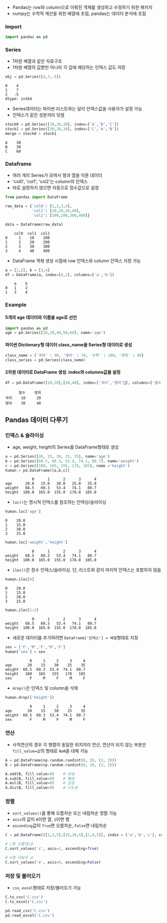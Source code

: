 
- Pandas는 row와 column으로 이뤄진 객체를 생성하고 수정하기 위한 패키지
- numpy는 수학적 계산을 위한 배열에 초점, pandas는 데이터 분석에 초점


### Import
```python
import pandas as pd
```

### Series
- 1차원 배열과 같은 자료구조
- 1차원 배열의 값뿐만 아니라 각 값에 해당하는 인덱스 값도 저장
```python
obj = pd.Series([4,7,-5])
```
```
0    4
1    7
2   -5
dtype: int64
```
- Series데이터는 파이썬 리스트와는 달리 인덱스값을 사용자가 설정 가능
- 인덱스가 같은 성분끼리 덧셈
```python
stock0 = pd.Series([10,20,30], index=['A','B','C'])
stock1 = pd.Series([30,20,10], index=['C','A','B'])
merge = stock0 + stock1
```
```
A    30
B    30
C    60
```

### Dataframe
- 여러 개의 Series가 모여서 행과 열을 이룬 데이터
- 'col0', 'col1', 'col2'는 column의 인덱스
- 따로 설정하지 않으면 자동으로 정수값으로 설정
```python
from pandas import DataFrame

raw_data = {'col0': [1,2,3,4],
		    'col1': [10,20,30,40],
		    'col2': [100,200,300,400]}

data = DataFrame(raw_data)
```
```
    col0  col1  col2
0     1    10    100
1     2    20    200
2     3    30    300
3     4    40    400
```
- DataFrame 객체 생성 시점에 row 인덱스와 column 인덱스 지정 가능
```python
a = [1,2], b = [3,4]
df = DataFrame(a, index=[0,1], columns=['a','b'])
```
```
    a    b
0   1    2
1   3    4
```

### Example

#### 5개의 age 데이터와 이름을 age로 선언
```python
import pandas as pd
age = pd.Series([10,20,40,50,60], name='age')
```

#### 파이썬 Dictionary형 데이터 class_name을 Series형 데이터로 생성
```python
class_name = ['국어' : 90, '영어' : 70, '수학' : 100, '과학' : 80]
class_series = pd.Series(class_name)
```

#### 2차원 데이터로 DataFrame 생성. index와 columns값을 설정
```python
df = pd.DataFrame([10,20],[30,40], index=['국어','영어'], columns=['철수','영희'])
```
```
      철수    영희
국어    10     20
영어    30     40
```



## Pandas 데이터 다루기

### 인덱스 & 슬라이싱
- age, weight, height의 Series를 DataFrame형태로 생성
```python
a = pd.Series([20, 15, 30, 25, 35], name='age')
b = pd.Series([68.5, 60.3, 53.4, 74.1, 80.7], name='weight')
c = pd.Series([180, 165, 155, 178, 185], name ='height')
human = pd.DataFrame([a,b,c])
```
```
            0      1      2      3      4
age      20.0   15.0   30.0   25.0   35.0
weight   68.5   60.3   53.4   74.1   80.7
height  180.0  165.0  155.0  178.0  185.0 
```

- `loc()`는 명시적 인덱스를 참조하는 인덱싱/슬라이싱
```python
human.loc['age']
```
```
0    20.0
1    15.0
2    30.0
3    25.0
```
```python
human.loc['weight','height']
```
```
            0      1      2      3      4
weight   68.5   60.3   53.4   74.1   80.7
height  180.0  165.0  155.0  178.0  185.0
```
- `iloc()`은 정수 인덱스/슬라이싱. 단, 리스트와 같이 마지막 인덱스는 포함하지 않음
```python
human.iloc[0]
```
```
0    20.0
1    15.0
2    30.0
3    25.0
```
```python
human.iloc[1:3]
```
```
            0      1      2      3      4
weight   68.5   60.3   53.4   74.1   80.7
height  180.0  165.0  155.0  178.0  185.0
```
- 새로운 데이터를 추가하려면 `DataFraem['인덱스'] = 배열`형태로 지정
```python
sex = ['F','M','F','M','F']
human['sex'] = sex
```
```
           0     1     2     3     4
age       20    15    30    25    35
weight  68.5  60.3  53.4  74.1  80.7
height   180   165   155   178   185
sex        F     M     F     M     F 
```
- `drop()`은 인덱스 및 column을 삭제
```python
human.drop(['height'])
```
```
           0     1     2     3     4
age       20    15    30    25    35
weight  68.5  60.3  53.4  74.1  80.7
sex        F     M     F     M     F 
```


### 연산
- 사칙연산의 경우 각 행렬의 동일한 위치끼리 연산, 연산이 되지 않는 부분은 `fill_value=값`의 형태로 `NaN`을 대체 가능
```python
A = pd.DataFrame(np.random.randint(0, 10, (2, 2)))
B = pd.DataFrame(np.random.randint(0, 10, (3, 3)))

A.add(B, fill_value=0)    # 덧셈
A.sub(B, fill_value=0)    # 뺄셈
A.mul(B, fill_value=0)    # 곱셈
A.div(B, fill_value=0)    # 나눗셈
```


### 정렬
- `sort_values()`를 통해 오름차순 또는 내림차순 정렬 가능
- `axis`의 값이 `0`이면 열, `1`이면 행
- `ascending`값이 `True`면 오름차순, `False`면 내림차순
```python
C = pd.DataFrame([[1,3,5],[15,10,5],[2,8,5]], index = ['a','b','c'], columns = ['d','e','f'])

# c행 오름차순
C.sort_values('c', axis=1, ascending=True)

# e열 내림차 순
C.sort_values('e', axis=0, ascending=False)
```


### 저장 및 불러오기
- `csv`, `excel`형태로 저장/불러오기 가능
```python
C.to_csv('C.csv')
C.to_excel('C.csv')

pd.read_csv('C.csv')
pd.read_excel('C.csv')
```
